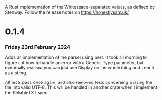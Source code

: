 A Rust implementation of the Whitespace-separated values, as defined by Stenway. Follow the release notes on https://honestlysam.uk/

# 0.1.4
### Friday 23rd February 2024
Adds an implementation of the parser using pest. It took all morning to figure out how to handle an error with a Generic Type parameter, but eventually realised you can just use Display on the whole thing and treat it as a string.

All tests pass once again, and also removed tests concerning parsing the file into valid UTF-8. This will be handled in another crate when I implement the ReliableTXT spec.